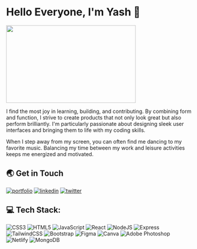 # Hello Everyone, I'm Yash 👋

<img src="https://64.media.tumblr.com/a935d7cacf17663f8bd18f49290abc1f/43e72218d5e4fdeb-5e/s540x810/33c198c18d5358dedbf4fa9359a0df064f358b85.gif" width="350" height="210">

I find the most joy in learning, building, and contributing. By combining form and function, I strive to create products that not only look great but also perform brilliantly. I'm particularly passionate about designing sleek user interfaces and bringing them to life with my coding skills.

When I step away from my screen, you can often find me dancing to my favorite music. Balancing my time between my work and leisure activities keeps me energized and motivated.

## 🌏 Get in Touch
[![portfolio](https://img.shields.io/badge/my_portfolio-000?style=for-the-badge&logo=ko-fi&logoColor=white)](https://yashkale.netlify.app/) [![linkedin](https://img.shields.io/badge/linkedin-0A66C2?style=for-the-badge&logo=linkedin&logoColor=white)](https://www.linkedin.com/in/yshkale/) [![twitter](https://img.shields.io/badge/twitter-1DA1F2?style=for-the-badge&logo=twitter&logoColor=white)](https://twitter.com/yshkale)


## 💻 Tech Stack:
![CSS3](https://img.shields.io/badge/css3-%231572B6.svg?style=for-the-badge&logo=css3&logoColor=white) ![HTML5](https://img.shields.io/badge/html5-%23E34F26.svg?style=for-the-badge&logo=html5&logoColor=white) ![JavaScript](https://img.shields.io/badge/javascript-%23323330.svg?style=for-the-badge&logo=javascript&logoColor=%23F7DF1E) ![React](https://img.shields.io/badge/react-%2320232a.svg?style=for-the-badge&logo=react&logoColor=%2361DAFB) ![NodeJS](https://img.shields.io/badge/nodejs-%2320232a.svg?style=for-the-badge&logo=nodedotjs&logoColor=%339933) ![Express](https://img.shields.io/badge/express-%2320232a.svg?style=for-the-badge&logo=express&logoColor=%2361DAFB) ![TailwindCSS](https://img.shields.io/badge/tailwindcss-%2338B2AC.svg?style=for-the-badge&logo=tailwind-css&logoColor=white)  ![Bootstrap](https://img.shields.io/badge/bootstrap-%23563D7C.svg?style=for-the-badge&logo=bootstrap&logoColor=white) ![Figma](https://img.shields.io/badge/figma-%23F24E1E.svg?style=for-the-badge&logo=figma&logoColor=white) ![Canva](https://img.shields.io/badge/Canva-%2300C4CC.svg?style=for-the-badge&logo=Canva&logoColor=white) ![Adobe Photoshop](https://img.shields.io/badge/adobephotoshop-%2331A8FF.svg?style=for-the-badge&logo=adobephotoshop&logoColor=white) ![Netlify](https://img.shields.io/badge/netlify-%23000000.svg?style=for-the-badge&logo=netlify&logoColor=#00C7B7) ![MongoDB](https://img.shields.io/badge/mongodb-%47A248.svg?style=for-the-badge&logo=mongodb&logoColor=%2361DAFB)

